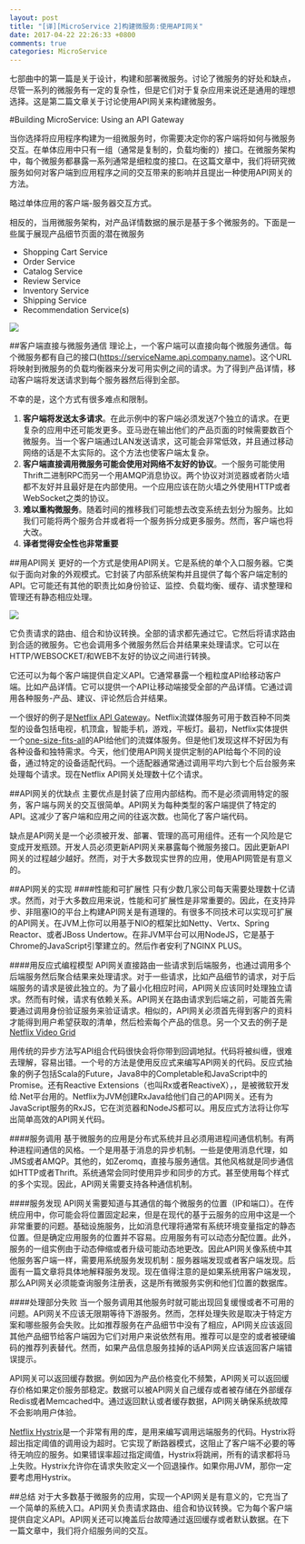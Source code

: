 ```yaml
---
layout: post
title: "[译][MicroService 2]构建微服务:使用API网关"
date: 2017-04-22 22:26:33 +0800
comments: true
categories: MicroService
---
```


七部曲中的第一篇是关于设计，构建和部署微服务。讨论了微服务的好处和缺点，尽管一系列的微服务有一定的复杂性，但是它们对于复杂应用来说还是通用的理想选择。这是第二篇文章关于讨论使用API网关来构建微服务。
<!--more-->

#Building MicroService: Using an API Gateway

当你选择将应用程序构建为一组微服务时，你需要决定你的客户端将如何与微服务交互。在单体应用中只有一组（通常是复制的，负载均衡的）接口。在微服务架构中，每个微服务都暴露一系列通常是细粒度的接口。在这篇文章中，我们将研究微服务如何对客户端到应用程序之间的交互带来的影响并且提出一种使用API网关的方法。

略过单体应用的客户端-服务器交互方式。

相反的，当用微服务架构，对产品详情数据的展示是基于多个微服务的。下面是一些属于展现产品细节页面的潜在微服务

* Shopping Cart Service
* Order Service
* Catalog Service
* Review Service
* Inventory Service
* Shipping Service
* Recommendation Service(s)

![](https://cdn.wp.nginx.com/wp-content/uploads/2016/04/Richardson-microservices-part2-2_microservices-client.png)

##客户端直接与微服务通信
理论上，一个客户端可以直接向每个微服务通信。每个微服务都有自己的接口(https://serviceName.api.company.name)。这个URL将映射到微服务的负载均衡器来分发可用实例之间的请求。为了得到产品详情，移动客户端将发送请求到每个服务器然后得到全部。

不幸的是，这个方式有很多难点和限制。

1. **客户端将发送太多请求**。在此示例中的客户端必须发送7个独立的请求。在更复杂的应用中还可能发更多。亚马逊在输出他们的产品页面的时候需要数百个微服务。当一个客户端通过LAN发送请求，这可能会非常低效，并且通过移动网络的话是不太实际的。这个方法也使客户端太复杂。
2. **客户端直接调用微服务可能会使用对网络不友好的协议**。一个服务可能使用Thrift二进制RPC而另一个用AMQP消息协议。两个协议对浏览器或者防火墙都不友好并且最好是在内部使用。一个应用应该在防火墙之外使用HTTP或者WebSocket之类的协议。
3. **难以重构微服务**。随着时间的推移我们可能想去改变系统去划分为服务。比如我们可能将两个服务合并或者将一个服务拆分成更多服务。然而，客户端也将大改。
4. **译者觉得安全性也非常重要**

##用API网关
更好的一个方式是使用API网关。它是系统的单个入口服务器。它类似于面向对象的外观模式。它封装了内部系统架构并且提供了每个客户端定制的API。它可能还有其他的职责比如身份验证、监控、负载均衡、缓存、请求整理和管理还有静态相应处理。

![](https://cdn.wp.nginx.com/wp-content/uploads/2016/04/Richardson-microservices-part2-3_api-gateway.png)

它负责请求的路由、组合和协议转换。全部的请求都先通过它。它然后将请求路由到合适的微服务。它也会调用多个微服务然后合并结果来处理请求。它可以在HTTP/WEBSOCKET/和WEB不友好的协议之间进行转换。

它还可以为每个客户端提供自定义API。它通常暴露一个粗粒度API给移动客户端。比如产品详情。它可以提供一个API让移动端接受全部的产品详情。它通过调用各种服务-产品、建议、评论然后合并结果。

一个很好的例子是[Netflix API Gateway](http://techblog.netflix.com/2013/02/rxjava-netflix-api.html)。Netflix流媒体服务可用于数百种不同类型的设备包括电视，机顶盒，智能手机，游戏，平板灯。最初，Netflix实体提供一个[one-size-fits-all](http://www.programmableweb.com/news/why-rest-keeps-me-night/2012/05/15)的API给他们的流媒体服务。但是他们发现这样不好因为有各种设备和独特需求。今天，他们使用API网关提供定制的API给每个不同的设备，通过特定的设备适配代码。一个适配器通常通过调用平均六到七个后台服务来处理每个请求。现在Netflix API网关处理数十亿个请求。

##API网关的优缺点
主要优点是封装了应用内部结构。而不是必须调用特定的服务，客户端与网关的交互很简单。API网关为每种类型的客户端提供了特定的API。这减少了客户端和应用之间的往返次数。也简化了客户端代码。

缺点是API网关是一个必须被开发、部署、管理的高可用组件。还有一个风险是它变成开发瓶颈。开发人员必须更新API网关来暴露每个微服务接口。因此更新API网关的过程越少越好。然而，对于大多数现实世界的应用，使用API网管是有意义的。

##API网关的实现
####性能和可扩展性
只有少数几家公司每天需要处理数十亿请求。然而，对于大多数应用来说，性能和可扩展性是非常重要的。因此，在支持异步、非阻塞IO的平台上构建API网关是有道理的。有很多不同技术可以实现可扩展的API网关。在JVM上你可以用基于NIO的框架比如Netty、Vertx、Spring Reactor、或者JBoss Undertow。在非JVM平台可以用NodeJS，它是基于Chrome的JavaScript引擎建立的。然后作者安利了NGINX PLUS。

####用反应式编程模型
API网关直接路由一些请求到后端服务，也通过调用多个后端服务然后聚合结果来处理请求。对于一些请求，比如产品细节的请求，对于后端服务的请求是彼此独立的。为了最小化相应时间，API网关应该同时处理独立请求。然而有时候，请求有依赖关系。API网关在路由请求到后端之前，可能首先需要通过调用身份验证服务来验证请求。相似的，API网关必须首先得到客户的资料才能得到用户希望获取的清单，然后检索每个产品的信息。另一个又去的例子是[Netflix Video Grid](http://techblog.netflix.com/2013/02/rxjava-netflix-api.html)

用传统的异步方法写API组合代码很快会将你带到回调地狱。代码将被纠缠，很难去理解，容易出错。一个号的方法是使用反应式来编写API网关的代码。反应式抽象的例子包括Scala的Future，Java8中的Completable和JavaScript中的Promise。还有Reactive Extensions（也叫Rx或者ReactiveX），，是被微软开发给.Net平台用的。Netflix为JVM创建RxJava给他们自己的API网关。还有为JavaScript服务的RxJS，它在浏览器和NodeJS都可以。用反应式方法将让你写出简单高效的API网关代码。

####服务调用
基于微服务的应用是分布式系统并且必须用进程间通信机制。有两种进程间通信的风格。一个是用基于消息的异步机制。一些是使用消息代理，如JMS或者AMQP。其他的，如Zeromq，直接与服务通信。其他风格就是同步通信如HTTP或者Thrift。系统通常会同时使用异步和同步的方式。甚至使用每个样式的多个实现。因此，API网关需要支持各种通信机制。

####服务发现
API网关需要知道与其通信的每个微服务的位置（IP和端口）。在传统应用中，你可能会将位置固定起来，但是在现代的基于云服务的应用中这是一个非常重要的问题。基础设施服务，比如消息代理将通常有系统环境变量指定的静态位置。但是确定应用服务的位置并不容易。应用服务有可以动态分配位置。此外，服务的一组实例由于动态伸缩或者升级可能动态地更改。因此API网关像系统中其他服务客户端一样，需要用系统服务发现机制：服务器端发现或者客户端发现。后面有一篇文章将具体地解释服务发现。现在值得注意的是如果系统用客户端发现，那么API网关必须能查询服务注册表，这是所有微服务实例和他们位置的数据库。

####处理部分失败
当一个服务调用其他服务时就可能出现回复缓慢或者不可用的问题。API网关不应该无限期等待下游服务。然而，怎样处理失败是取决于特定方案和哪些服务会失败。比如推荐服务在产品细节中没有了相应，API网关应该返回其他产品细节给客户端因为它们对用户来说依然有用。推荐可以是空的或者被硬编码的推荐列表替代。然而，如果产品信息服务挂掉的话API网关应该返回客户端错误提示。

API网关可以返回缓存数据。例如因为产品价格变化不频繁，API网关可以返回缓存价格如果定价服务部稳定。数据可以被API网关自己缓存或者被存储在外部缓存Redis或者Memcached中。通过返回默认或者缓存数据，API网关确保系统故障不会影响用户体验。

[Netflix Hystrix](https://github.com/Netflix/Hystrix)是一个非常有用的库，是用来编写调用远端服务的代码。Hystrix将超出指定阈值的调用设为超时。它实现了断路器模式，这阻止了客户端不必要的等待无响应的服务。如果错误率超过指定阈值，Hystrix将跳闸，所有的请求都将马上失败。Hystrix允许你在请求失败定义一个回退操作。如果你用JVM，那你一定要考虑用Hystrix。

##总结
对于大多数基于微服务的应用，实现一个API网关是有意义的，它充当了一个简单的系统入口。API网关负责请求路由、组合和协议转换。它为每个客户端提供自定义API。API网关还可以掩盖后台故障通过返回缓存或者默认数据。在下一篇文章中，我们将介绍服务间的交互。